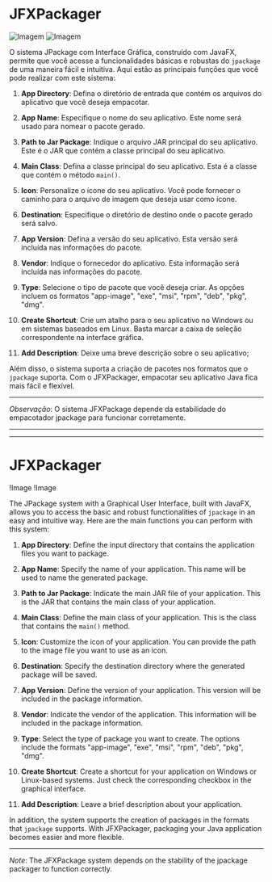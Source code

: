 # JFXPackager

![Imagem](https://i.imgur.com/UPBDHJn.png)
![Imagem](https://i.imgur.com/xIAFNpu.png)

O sistema JPackage com Interface Gráfica, construído com JavaFX, permite que você acesse a funcionalidades básicas e robustas do `jpackage` de uma maneira fácil e intuitiva. Aqui estão as principais funções que você pode realizar com este sistema:

1. **App Directory**: Defina o diretório de entrada que contém os arquivos do aplicativo que você deseja empacotar.

2. **App Name**: Especifique o nome do seu aplicativo. Este nome será usado para nomear o pacote gerado.

3. **Path to Jar Package**: Indique o arquivo JAR principal do seu aplicativo. Este é o JAR que contém a classe principal do seu aplicativo.

4. **Main Class**: Defina a classe principal do seu aplicativo. Esta é a classe que contém o método `main()`.

5. **Icon**: Personalize o ícone do seu aplicativo. Você pode fornecer o caminho para o arquivo de imagem que deseja usar como ícone.

6. **Destination**: Especifique o diretório de destino onde o pacote gerado será salvo.

7. **App Version**: Defina a versão do seu aplicativo. Esta versão será incluída nas informações do pacote.

8. **Vendor**: Indique o fornecedor do aplicativo. Esta informação será incluída nas informações do pacote.

9. **Type**: Selecione o tipo de pacote que você deseja criar. As opções incluem os formatos "app-image", "exe", "msi", "rpm", "deb", "pkg", "dmg".

10. **Create Shortcut**: Crie um atalho para o seu aplicativo no Windows ou em sistemas baseados em Linux. Basta marcar a caixa de seleção correspondente na interface gráfica.

11. **Add Description**: Deixe uma breve descrição sobre o seu aplicativo; 

Além disso, o sistema suporta a criação de pacotes nos formatos que o `jpackage` suporta. Com o JFXPackager, empacotar seu aplicativo Java fica mais fácil e flexível.

---

_Observação_: O sistema JFXPackage depende da estabilidade do empacotador jpackage para funcionar corretamente.

---

---
# JFXPackager

!Image
!Image

The JPackage system with a Graphical User Interface, built with JavaFX, allows you to access the basic and robust functionalities of `jpackage` in an easy and intuitive way. Here are the main functions you can perform with this system:

1. **App Directory**: Define the input directory that contains the application files you want to package.

2. **App Name**: Specify the name of your application. This name will be used to name the generated package.

3. **Path to Jar Package**: Indicate the main JAR file of your application. This is the JAR that contains the main class of your application.

4. **Main Class**: Define the main class of your application. This is the class that contains the `main()` method.

5. **Icon**: Customize the icon of your application. You can provide the path to the image file you want to use as an icon.

6. **Destination**: Specify the destination directory where the generated package will be saved.

7. **App Version**: Define the version of your application. This version will be included in the package information.

8. **Vendor**: Indicate the vendor of the application. This information will be included in the package information.

9. **Type**: Select the type of package you want to create. The options include the formats "app-image", "exe", "msi", "rpm", "deb", "pkg", "dmg".

10. **Create Shortcut**: Create a shortcut for your application on Windows or Linux-based systems. Just check the corresponding checkbox in the graphical interface.

11. **Add Description**: Leave a brief description about your application.

In addition, the system supports the creation of packages in the formats that `jpackage` supports. With JFXPackager, packaging your Java application becomes easier and more flexible.

---

_Note_: The JFXPackage system depends on the stability of the jpackage packager to function correctly.

